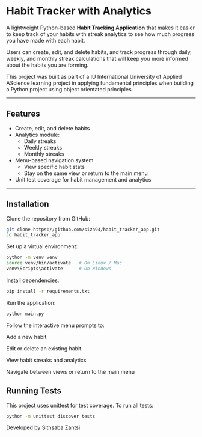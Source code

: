 # Habit Tracker with Analytics

A lightweight Python-based **Habit Tracking Application** that makes it easier to keep track of your habits with streak analytics
to see how much progress you have made with each habit.

Users can create, edit, and delete habits, and track progress through daily, weekly, and monthly streak calculations that will keep you
more informed about the habits you are forming.  

This project was built as part of a IU International University of Applied AScience learning project in applying fundamental principles
when building a Python project using object orientated principles.

---

## Features

- Create, edit, and delete habits
- Analytics module:
  * Daily streaks
  * Weekly streaks
  * Monthly streaks
- Menu-based navigation system
  * View specific habit stats
  * Stay on the same view or return to the main menu
- Unit test coverage for habit management and analytics

---

## Installation

Clone the repository from GitHub:

```bash
git clone https://github.com/siza94/habit_tracker_app.git
cd habit_tracker_app
```

Set up a virtual environment:

```bash
python -m venv venv
source venv/bin/activate   # On Linux / Mac
venv\Scripts\activate      # On Windows
```

Install dependencies:
```bash
pip install -r requirements.txt
```

Run the application:

```bash
python main.py
```

Follow the interactive menu prompts to:

Add a new habit

Edit or delete an existing habit

View habit streaks and analytics

Navigate between views or return to the main menu

## Running Tests

This project uses unittest for test coverage.
To run all tests:

```bash
python -m unittest discover tests
```

Developed by Sithsaba Zantsi

